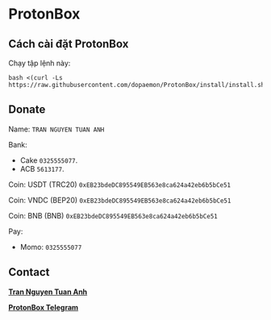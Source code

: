 # ProtonBox

## Cách cài đặt ProtonBox
Chạy tập lệnh này:
```
bash <(curl -Ls https://raw.githubusercontent.com/dopaemon/ProtonBox/install/install.sh)
```
## Donate
Name: ```TRAN NGUYEN TUAN ANH```

Bank:
- Cake ```0325555077```.
- ACB ```5613177```.

Coin: USDT (TRC20) ```0xEB23bdeDC895549EB563e8ca624a42eb6b5bCe51```

Coin: VNDC (BEP20) ```0xEB23bdeDC895549EB563e8ca624a42eb6b5bCe51```

Coin: BNB (BNB) ```0xEB23bdeDC895549EB563e8ca624a42eb6b5bCe51```

Pay:
- Momo: ```0325555077```
## Contact
[**Tran Nguyen Tuan Anh**](https://fb.me/KernelPanix)

[**ProtonBox Telegram**](https://t.me/ProtonBox)
